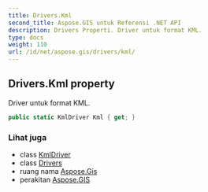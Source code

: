 ```yaml
---
title: Drivers.Kml
second_title: Aspose.GIS untuk Referensi .NET API
description: Drivers Properti. Driver untuk format KML.
type: docs
weight: 110
url: /id/net/aspose.gis/drivers/kml/
---
```

## Drivers.Kml property

Driver untuk format KML.

```csharp
public static KmlDriver Kml { get; }
```

### Lihat juga

* class [KmlDriver](../../../aspose.gis.formats.kml/kmldriver/)
* class [Drivers](../)
* ruang nama [Aspose.Gis](../../drivers/)
* perakitan [Aspose.GIS](../../../)


